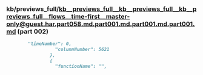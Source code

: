 ### kb/previews_full/kb__previews_full__kb__previews_full__kb__previews_full__flows__time-first__master-only@guest.har.part058.md.part001.md.part001.md.part001.md (part 002)

```md
        "lineNumber": 0,
                  "columnNumber": 5621
                },
                {
                  "functionName": "",
            
```

```
